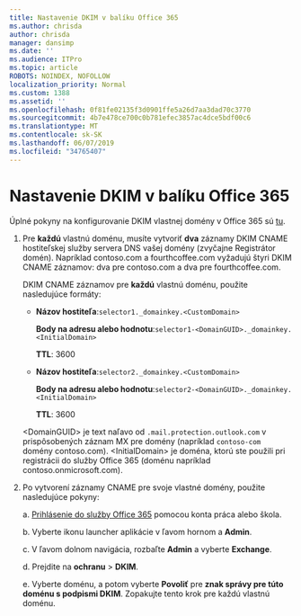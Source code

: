```yaml
---
title: Nastavenie DKIM v balíku Office 365
ms.author: chrisda
author: chrisda
manager: dansimp
ms.date: ''
ms.audience: ITPro
ms.topic: article
ROBOTS: NOINDEX, NOFOLLOW
localization_priority: Normal
ms.custom: 1388
ms.assetid: ''
ms.openlocfilehash: 0f81fe02135f3d0901ffe5a26d7aa3dad70c3770
ms.sourcegitcommit: 4b7e478ce700c0b781efec3857ac4dce5bdf00c6
ms.translationtype: MT
ms.contentlocale: sk-SK
ms.lasthandoff: 06/07/2019
ms.locfileid: "34765407"
---
```

# <a name="setup-dkim-in-office-365"></a>Nastavenie DKIM v balíku Office 365

Úplné pokyny na konfigurovanie DKIM vlastnej domény v Office 365 sú [tu](https://docs.microsoft.com/office365/SecurityCompliance/use-dkim-to-validate-outbound-email#what-you-need-to-do-to-manually-set-up-dkim-in-office-365).

1. Pre **každú** vlastnú doménu, musíte vytvoriť **dva** záznamy DKIM CNAME hostiteľskej služby servera DNS vašej domény (zvyčajne Registrátor domén). Napríklad contoso.com a fourthcoffee.com vyžadujú štyri DKIM CNAME záznamov: dva pre contoso.com a dva pre fourthcoffee.com.

   DKIM CNAME záznamov pre **každú** vlastnú doménu, použite nasledujúce formáty:

   - **Názov hostiteľa**:`selector1._domainkey.<CustomDomain>`

     **Body na adresu alebo hodnotu**:`selector1-<DomainGUID>._domainkey.<InitialDomain>`

     **TTL**: 3600

   - **Názov hostiteľa**:`selector2._domainkey.<CustomDomain>`

     **Body na adresu alebo hodnotu**:`selector2-<DomainGUID>._domainkey.<InitialDomain>`

     **TTL**: 3600

   \<DomainGUID\> je text naľavo od `.mail.protection.outlook.com` v prispôsobených záznam MX pre domény (napríklad `contoso-com` domény contoso.com). \<InitialDomain\> je doména, ktorú ste použili pri registrácii do služby Office 365 (doménu napríklad contoso.onmicrosoft.com).

2. Po vytvorení záznamy CNAME pre svoje vlastné domény, použite nasledujúce pokyny:

   a. [Prihlásenie do služby Office 365](https://support.office.microsoft.com/article/e9eb7d51-5430-4929-91ab-6157c5a050b4) pomocou konta práca alebo škola.

   b. Vyberte ikonu launcher aplikácie v ľavom hornom a **Admin**.

   c. V ľavom dolnom navigácia, rozbaľte **Admin** a vyberte **Exchange**.

   d. Prejdite na **ochranu** > **DKIM**.

   e. Vyberte doménu, a potom vyberte **Povoliť** pre **znak správy pre túto doménu s podpismi DKIM**. Zopakujte tento krok pre každú vlastnú doménu.

